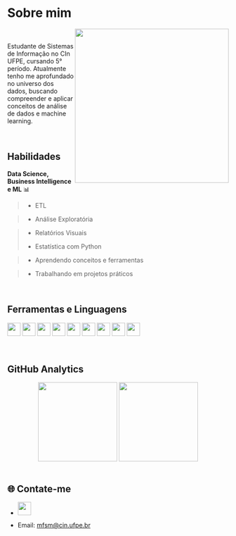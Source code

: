 # Sobre mim

<div>
&nbsp; <img  width="350px" height="350px" align="right" src='https://github.com/MatheusMalta002/MatheusMalta002/assets/104574086/28c3bb23-963b-4ce6-877a-c8a36ac03341'/>  &nbsp; 

<p align='left'>Estudante de Sistemas de Informação no CIn UFPE, cursando 5° período. Atualmente tenho me aprofundado no universo dos dados, buscando compreender e aplicar conceitos de análise de dados e machine learning.</p>

</div>

</br>

## Habilidades 

**Data Science, Business Intelligence e ML** 📊 
  
> * ETL
  
> * Análise Exploratória
  
> * Relatórios Visuais
>   
> * Estatística com Python
  
> * Aprendendo conceitos e ferramentas

> * Trabalhando em projetos práticos
</br>

## Ferramentas e Linguagens 

<div align="left">
 <p> 
  <img height='30px' src='https://img.shields.io/badge/python-0D1117?style=for-the-badge&logo=python&logoColor=white'/>
  <img height='30px' src='https://img.shields.io/badge/mysql-0D1117?style=for-the-badge&logo=mysql&logoColor=white'/>
  <img height='30px' src='https://img.shields.io/badge/pandas-0D1117?style=for-the-badge&logo=pandas&logoColor=white'/>
  <img height='30px' src='https://img.shields.io/badge/plotly-0D1117?style=for-the-badge&logo=plotly&logoColor=white'/>
  <img height='30px' src='https://img.shields.io/badge/powerbi-0D1117?style=for-the-badge&logo=powerbi&logoColor=white'/>
  <img height='30px' src='https://img.shields.io/badge/Jupyter Notebook-0D1117?style=for-the-badge&logo=jupyter&logoColor=white'/>
  <img height='30px' src='https://img.shields.io/badge/javascript-0D1117?style=for-the-badge&logo=javascript&logoColor=white'/>
  <img height='30px' src='https://img.shields.io/badge/reactjs-0D1117?style=for-the-badge&logo=react&logoColor=white'/>
  <img height='30px' src='https://img.shields.io/badge/kaggle-0D1117?style=for-the-badge&logo=kaggle&logoColor=white'/>
 </p>
</div>

<br>
 
## GitHub Analytics

<div align="center">
  <img height="180em" src="https://github-readme-stats.vercel.app/api?username=MatheusMalta002&show_icons=true&theme=dark&include_all_commits=true&count_private=true"/>
  <img height="180em" src="https://github-readme-stats.vercel.app/api/top-langs/?username=MatheusMalta002&layout=compact&langs_count=7&theme=dark"/>
</div>
</br>

## 🌐 Contate-me
* <a href='https://www.linkedin.com/in/matheus-malta-b9a4b4285/'><img height='30px' src='https://img.shields.io/badge/LinkedIn-0852C2?style=for-the-badge&logo=LinkedIn&logoColor=white'/></a>

* Email: mfsm@cin.ufpe.br</a>
